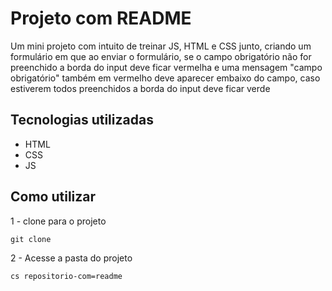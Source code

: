 # Projeto com README
Um mini projeto com intuito de treinar JS, HTML e CSS junto, criando um formulário em que ao enviar o formulário, se o campo obrigatório não for preenchido a borda do input deve ficar vermelha e uma mensagem "campo obrigatório" também em vermelho deve aparecer embaixo do campo, caso estiverem todos preenchidos a borda do input  deve ficar verde

## Tecnologias utilizadas
- HTML
- CSS
- JS

## Como utilizar

1 - clone para o projeto
```
git clone
```

2 - Acesse a pasta do projeto
```
cs repositorio-com=readme
```